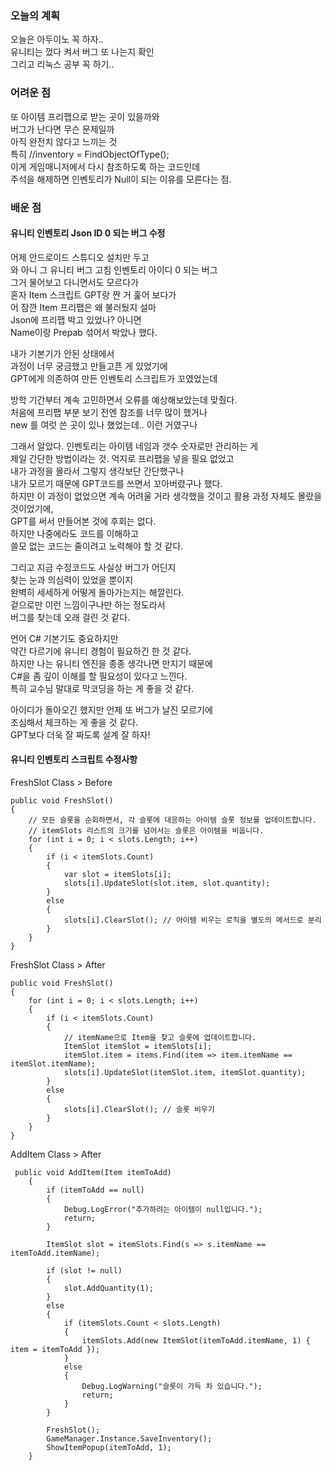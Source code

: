 ### 오늘의 계획 

오늘은 아두이노 꼭 하자..  
유니티는 껐다 켜서 버그 또 나는지 확인  
그리고 리눅스 공부 꼭 하기..  

### 어려운 점 
또 아이템 프리팹으로 받는 곳이 있을까와  
버그가 난다면 무슨 문제일까  
아직 완전치 않다고 느끼는 것  
특히 //inventory = FindObjectOfType<Inventory>();  
이게 게임매니저에서 다시 참조하도록 하는 코드인데  
주석을 해제하면 인벤토리가 Null이 되는 이유를 모른다는 점.  

### 배운 점 

#### 유니티 인벤토리 Json ID 0 되는 버그 수정

어제 안드로이드 스튜디오 설치만 두고  
와 아니 그 유니티 버그 고침 인벤토리 아이디 0 되는 버그  
그거 물어보고 다니면서도 모르다가  
혼자 Item 스크립트 GPT랑 짠 거 훑어 보다가  
어 잠깐 Item 프리팹은 왜 불러뒀지 설마  
Json에 프리팹 박고 있었나? 아니면  
Name이랑 Prepab 섞어서 박았나 했다.  
  
내가 기본기가 안된 상태에서  
과정이 너무 궁금했고 만들고픈 게 있었기에  
GPT에게 의존하여 만든 인벤토리 스크립트가 꼬였었는데  
  
방학 기간부터 계속 고민하면서 오류를 예상해보았는데 맞췄다.  
처음에 프리팹 부분 보기 전엔 참조를 너무 많이 했거나  
new 를 여럿 쓴 곳이 있나 했었는데.. 이런 거였구나  

그래서 알았다. 인벤토리는 아이템 네임과 갯수 숫자로만 관리하는 게  
제일 간단한 방법이라는 것. 억지로 프리팹을 넣을 필요 없었고  
내가 과정을 몰라서 그렇지 생각보단 간단했구나  
내가 모르기 때문에 GPT코드를 쓰면서 꼬아버렸구나 했다.  
하지만 이 과정이 없었으면 계속 어려울 거라 생각했을 것이고 
활용 과정 자체도 몰랐을 것이었기에,  
GPT를 써서 만들어본 것에 후회는 없다.  
하지만 나중에라도 코드를 이해하고  
쓸모 없는 코드는 줄이려고 노력해야 할 것 같다.  
  
그리고 지금 수정코드도 사실상 버그가 어딘지  
찾는 눈과 의심력이 있었을 뿐이지  
완벽히 세세하게 어떻게 돌아가는지는 해깔린다.  
겉으로만 이런 느낌이구나만 하는 정도라서  
버그를 찾는데 오래 걸린 것 같다.  
  
언어 C# 기본기도 중요하지만  
약간 다르기에 유니티 경험이 필요하긴 한 것 같다.  
하지만 나는 유니티 엔진을 종종 생각나면 만지기 때문에  
C#을 좀 깊이 이해를 할 필요성이 있다고 느낀다.  
특히 교수님 말대로 막코딩을 하는 게 좋을 것 같다.  
  
아이디가 돌아오긴 했지만 언제 또 버그가 날진 모르기에  
조심해서 체크하는 게 좋을 것 같다.  
GPT보다 더욱 잘 짜도록 설계 잘 하자!  

#### 유니티 인벤토리 스크립트 수정사항 

FreshSlot Class > Before
```
public void FreshSlot()
{
    // 모든 슬롯을 순회하면서, 각 슬롯에 대응하는 아이템 슬롯 정보를 업데이트합니다.
    // itemSlots 리스트의 크기를 넘어서는 슬롯은 아이템을 비웁니다.
    for (int i = 0; i < slots.Length; i++)
    {
        if (i < itemSlots.Count)
        {
            var slot = itemSlots[i];
            slots[i].UpdateSlot(slot.item, slot.quantity);
        }
        else
        {
            slots[i].ClearSlot(); // 아이템 비우는 로직을 별도의 메서드로 분리
        }
    }
}
```

FreshSlot Class > After
```
public void FreshSlot()
{
    for (int i = 0; i < slots.Length; i++)
    {
        if (i < itemSlots.Count)
        {
            // itemName으로 Item을 찾고 슬롯에 업데이트합니다.
            ItemSlot itemSlot = itemSlots[i];
            itemSlot.item = items.Find(item => item.itemName == itemSlot.itemName);
            slots[i].UpdateSlot(itemSlot.item, itemSlot.quantity);
        }
        else
        {
            slots[i].ClearSlot(); // 슬롯 비우기
        }
    }
}
```
AddItem Class > After 
```
 public void AddItem(Item itemToAdd)
    {
        if (itemToAdd == null)
        {
            Debug.LogError("추가하려는 아이템이 null입니다.");
            return;
        }

        ItemSlot slot = itemSlots.Find(s => s.itemName == itemToAdd.itemName);

        if (slot != null)
        {
            slot.AddQuantity(1);
        }
        else
        {
            if (itemSlots.Count < slots.Length)
            {
                itemSlots.Add(new ItemSlot(itemToAdd.itemName, 1) { item = itemToAdd });
            }
            else
            {
                Debug.LogWarning("슬롯이 가득 차 있습니다.");
                return;
            }
        }

        FreshSlot();
        GameManager.Instance.SaveInventory();
        ShowItemPopup(itemToAdd, 1);
    }
```
